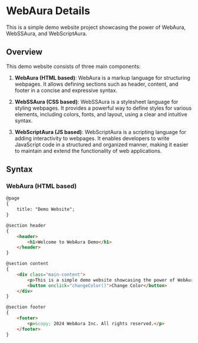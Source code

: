 # WebAura Details

This is a simple demo website project showcasing the power of WebAura, WebSSAura, and WebScriptAura.

## Overview

This demo website consists of three main components:

1. **WebAura (HTML based)**: WebAura is a markup language for structuring webpages. It allows defining sections such as header, content, and footer in a concise and expressive syntax.

2. **WebSSAura (CSS based)**: WebSSAura is a stylesheet language for styling webpages. It provides a powerful way to define styles for various elements, including colors, fonts, and layout, using a clear and intuitive syntax.

3. **WebScriptAura (JS based)**: WebScriptAura is a scripting language for adding interactivity to webpages. It enables developers to write JavaScript code in a structured and organized manner, making it easier to maintain and extend the functionality of web applications.

## Syntax

### WebAura (HTML based)
```html
@page
{
    title: "Demo Website";
}

@section header
{
    <header>
        <h1>Welcome to WebAura Demo</h1>
    </header>
}

@section content
{
    <div class="main-content">
        <p>This is a simple demo website showcasing the power of WebAura, WebSSAura, and WebScriptAura.</p>
        <button onclick="changeColor()">Change Color</button>
    </div>
}

@section footer
{
    <footer>
        <p>&copy; 2024 WebAura Inc. All rights reserved.</p>
    </footer>
}

